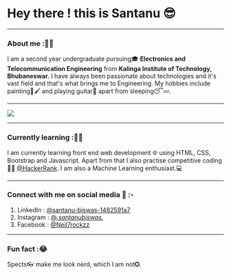 # Hey there ! this is Santanu 😎

***
### About me :🤙🏼
  I am a second year undergraduate pursuing🎓 **Electronics and Telecommunication Engineering** from **Kalinga Institute of Technology, Bhubaneswar.** I have always been passionate about technologies and it's vast field and that's what brings me to Engineering. My hobbies include painting🎨🖌️ and playing guitar🎸 apart from sleeping😴💤.
  
***
<img src="https://github-readme-stats.vercel.app/api?username=SantanuxD&&show_icons=true&title_color=ffffff&icon_color=bb2acf&text_color=daf7dc&bg_color=151515">

***

### Currently learning :🧑‍🎓
  I am currently learning front end web development 🌐 using HTML, CSS, Bootstrap and Javascript. Apart from that I also practise competitive coding🐱‍💻 <a       href="https://www.hackerrank.com/dashboard">@HackerRank</a>. I am also a Machine Learning enthusiast.💻 

***
### Connect with me on social media 📲 :-
1. LinkedIn : <a href="https://www.linkedin.com/in/santanu-biswas-1482591a7/">@santanu-biswas-1482591a7</a>
2. Instagram : <a href="https://www.instagram.com/_.santanubiswas._/">@_.santanubiswas._</a>
3. Facebook : <a href="https://www.linkedin.com/in/santanu-biswas-1482591a7/https://www.facebook.com/Neil7rockzz/">@Neil7rockzz</a>

***
### Fun fact :😂
  Spects👓 make me look nerd, which I am not❎.
